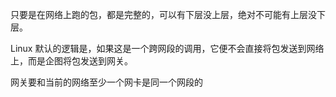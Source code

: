 只要是在网络上跑的包，都是完整的，可以有下层没上层，绝对不可能有上层没下层。

Linux 默认的逻辑是，如果这是一个跨网段的调用，它便不会直接将包发送到网络上，而是企图将包发送到网关。

网关要和当前的网络至少一个网卡是同一个网段的